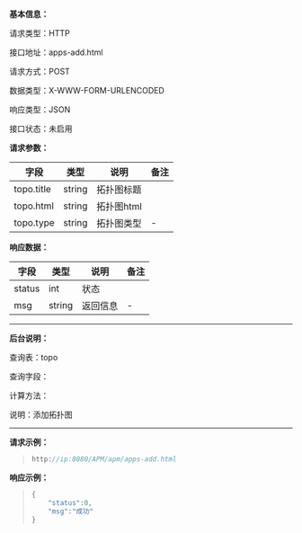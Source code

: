 **基本信息：**

请求类型：HTTP

接口地址：apps-add.html

请求方式：POST

数据类型：X-WWW-FORM-URLENCODED

响应类型：JSON

接口状态：未启用

**请求参数：**

| **字段** | **类型** | **说明** | **备注** |
| --- | --- | --- | --- |
| topo.title | string | 拓扑图标题 | |
| topo.html | string | 拓扑图html | |
| topo.type | string | 拓扑图类型 | - |

**响应数据：**

| **字段** | **类型** | **说明** | **备注** |
| --- | --- | --- | --- |
| status | int | 状态 | |
| msg | string | 返回信息 | - |

---

**后台说明：**

查询表：topo

查询字段：

计算方法：

说明：添加拓扑图

---

**请求示例：**

> ```js
> http://ip:8080/APM/apm/apps-add.html
> ```

**响应示例：**

> ```js
> {
>     "status":0,
>     "msg":"成功"
> }
> ```